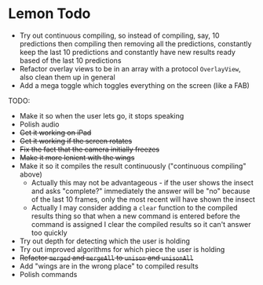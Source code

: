 # Lemon Todo

* Try out continuous compiling, so instead of compiling, say, 10 predictions then compiling then removing all the predictions, constantly keep the last 10 predictions and constantly have new results ready based of the last 10 predictions
* Refactor overlay views to be in an array with a protocol `OverlayView`, also clean them up in general
* Add a mega toggle which toggles everything on the screen (like a FAB)





TODO:

* Make it so when the user lets go, it stops speaking
* Polish audio
* ~~Get it working on iPad~~
* ~~Get it working if the screen rotates~~
* ~~Fix the fact that the camera initially freezes~~
* ~~Make it more lenient with the wings~~
* Make it so it compiles the result continuously ("continuous compiling" above)
    * Actually this may not be advantageous - if the user shows the insect and asks "complete?" immediately the answer will be "no" because of the last 10 frames, only the most recent will have shown the insect
    * Actually I may consider adding a `clear` function to the compiled results thing so that when a new command is entered before the command is assigned I clear the compiled results so it can't answer too quickly
* Try out depth for detecting which the user is holding
* Try out improved algorithms for which piece the user is holding
* ~~Refactor `merged` and `mergeAll` to `unison` and `unisonAll`~~
* Add "wings are in the wrong place" to compiled results
* Polish commands

